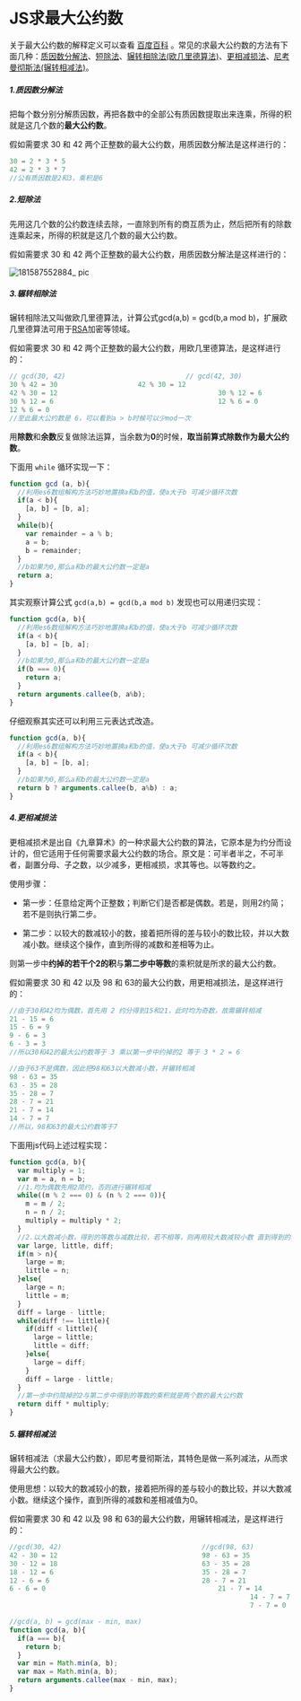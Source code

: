 # JS求最大公约数

关于最大公约数的解释定义可以查看 [百度百科]([https://baike.baidu.com/item/%E6%9C%80%E5%A4%A7%E5%85%AC%E7%BA%A6%E6%95%B0/869308?fr=aladdin#1](https://baike.baidu.com/item/最大公约数/869308?fr=aladdin#1)) 。常见的求最大公约数的方法有下面几种：[质因数分解法](https://baike.baidu.com/item/质因数分解)、[短除法](https://baike.baidu.com/item/短除法/3640958)、[辗转相除法(欧几里德算法)](https://baike.baidu.com/item/辗转相除法/4625352)、[更相减损法](https://baike.baidu.com/item/更相减损法/10277459)、[尼考曼彻斯法(辗转相减法)](https://baike.baidu.com/item/尼考曼彻斯法)。

##### 1.质因数分解法

把每个数分别分解质因数，再把各数中的全部公有质因数提取出来连乘，所得的积就是这几个数的**最大公约数**。

假如需要求 30 和 42 两个正整数的最大公约数，用质因数分解法是这样进行的：

```javascript
30 = 2 * 3 * 5
42 = 2 * 3 * 7
//公有质因数是2和3，乘积是6
```

##### 2.短除法

先用这几个数的公约数连续去除，一直除到所有的商互质为止，然后把所有的除数连乘起来，所得的积就是这几个数的最大公约数。

假如需要求 30 和 42 两个正整数的最大公约数，用质因数分解法是这样进行的：

![181587552884_ pic](https://user-images.githubusercontent.com/10781715/79973849-dc269e00-84ca-11ea-9219-8a0889c27bcd.jpg)

##### 3.辗转相除法

辗转相除法又叫做欧几里德算法，计算公式gcd(a,b) = gcd(b,a mod b)，扩展欧几里德算法可用于[RSA](https://baike.baidu.com/item/RSA)加密等领域。

假如需要求 30 和 42 两个正整数的最大公约数，用欧几里德算法，是这样进行的：

```javascript
// gcd(30, 42)								// gcd(42, 30)
30 % 42 = 30                    42 % 30 = 12
42 % 30 = 12										30 % 12 = 6
30 % 12 = 6											12 % 6 = 0
12 % 6 = 0
//至此最大公约数是 6，可以看到a > b时候可以少mod一次
```

用**除数**和**余数**反复做除法运算，当余数为**0**的时候，**取当前算式除数作为最大公约数**。

下面用 `while` 循环实现一下：

```javascript
function gcd (a, b){
  //利用es6数组解构方法巧妙地置换a和b的值，使a大于b 可减少循环次数
  if(a < b){
    [a, b] = [b, a];
  }
  while(b){
    var remainder = a % b;
    a = b;
    b = remainder;
  }
  //b如果为0,那么a和b的最大公约数一定是a
  return a; 
}
```

其实观察计算公式 `gcd(a,b) = gcd(b,a mod b)` 发现也可以用递归实现：

```javascript
function gcd(a, b){
  //利用es6数组解构方法巧妙地置换a和b的值，使a大于b 可减少循环次数
  if(a < b){
    [a, b] = [b, a];
  }
  //b如果为0,那么a和b的最大公约数一定是a
  if(b === 0){
    return a;
  }
  return arguments.callee(b, a%b);
}
```

仔细观察其实还可以利用三元表达式改造。

```javascript
function gcd(a, b){
  //利用es6数组解构方法巧妙地置换a和b的值，使a大于b 可减少循环次数
  if(a < b){
    [a, b] = [b, a];
  }
  //b如果为0,那么a和b的最大公约数一定是a
  return b ? arguments.callee(b, a%b) : a;
}
```

##### 4.更相减损法

更相减损术是出自《九章算术》的一种求最大公约数的算法，它原本是为约分而设计的，但它适用于任何需要求最大公约数的场合。原文是：可半者半之，不可半者，副置分母、子之数，以少减多，更相减损，求其等也。以等数约之。

使用步骤：

- 第一步：任意给定两个正整数；判断它们是否都是偶数。若是，则用2约简；若不是则执行第二步。

- 第二步：以较大的数减较小的数，接着把所得的差与较小的数比较，并以大数减小数。继续这个操作，直到所得的减数和差相等为止。

则第一步中**约掉的若干个2的积**与**第二步中等数**的乘积就是所求的最大公约数。

假如需要求 30 和 42 以及 98 和 63的最大公约数，用更相减损法，是这样进行的：

```javascript
//由于30和42均为偶数，首先用 2 约分得到15和21，此时均为奇数，故需辗转相减
21 - 15 = 6
15 - 6 = 9
9 - 6 = 3
6 - 3 = 3
//所以30和42的最大公约数等于 3 乘以第一步中约掉的2 等于 3 * 2 = 6

//由于63不是偶数，因此把98和63以大数减小数，并辗转相减
98 - 63 = 35
63 - 35 = 28
35 - 28 = 7
28 - 7 = 21
21 - 7 = 14
14 - 7 = 7
//所以，98和63的最大公约数等于7
```

下面用js代码上述过程实现：

```javascript
function gcd(a, b){
  var multiply = 1;
  var m = a, n = b;
  //1.均为偶数先用2简约，否则进行辗转相减
  while((m % 2 === 0) & (n % 2 === 0)){
  	m = m / 2;
    n = n / 2;
    multiply = multiply * 2;
  }
  //2.以大数减小数，得到的等数与减数比较，若不相等，则再用较大数减较小数 直到得到的等数与减数相等
  var large, little, diff;
  if(m > n){
    large = m;
    little = n;
  }else{
    large = n;
    little = m;
  }
  diff = large - little;
  while(diff !== little){
    if(diff < little){
      large = little;
      little = diff;
    }else{
      large = diff;
    }
    diff = large - little;
  }
  //第一步中约简掉的2与第二步中得到的等数的乘积就是两个数的最大公约数
  return diff * multiply;
}
```

##### 5.辗转相减法

辗转相减法（求最大公约数），即尼考曼彻斯法，其特色是做一系列减法，从而求得最大公约数。

使用思想：以较大的数减较小的数，接着把所得的差与较小的数比较，并以大数减小数。继续这个操作，直到所得的减数和差相减值为0。

假如需要求 30 和 42 以及 98 和 63的最大公约数，用辗转相减法，是这样进行的：

```javascript
//gcd(30, 42)									//gcd(98, 63)
42 - 30 = 12									98 - 63 = 35
30 - 12 = 18									63 - 35 = 28
18 - 12 = 6										35 - 28 = 7
12 - 6 = 6										28 - 7 = 21
6 - 6 = 0											21 - 7 = 14
															14 - 7 = 7
															7 - 7 = 0
```

```javascript
//gcd(a, b) = gcd(max - min, max)
function gcd(a, b){
  if(a === b){
    return b;
  }
  var min = Math.min(a, b);  
  var max = Math.min(a, b);
  return arguments.callee(max - min, max);
}
```

